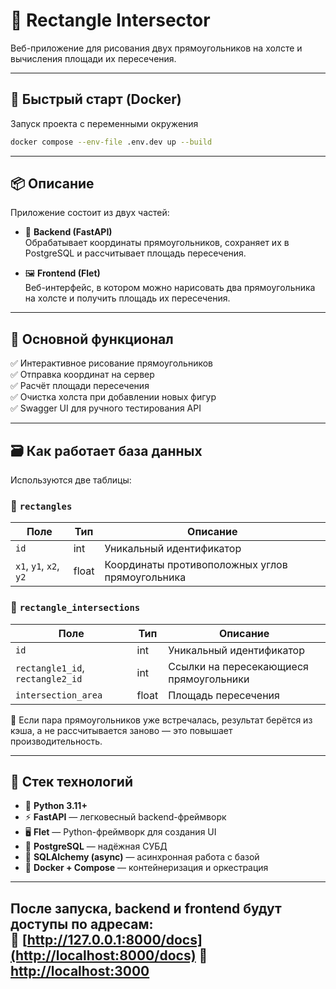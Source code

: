 # 🔷 Rectangle Intersector

Веб-приложение для рисования двух прямоугольников на холсте и вычисления площади их пересечения.

---

## 🐳 Быстрый старт (Docker)

Запуск проекта с переменными окружения
```bash
docker compose --env-file .env.dev up --build
```
---

## 📦 Описание

Приложение состоит из двух частей:

- 🧠 **Backend (FastAPI)**  
  Обрабатывает координаты прямоугольников, сохраняет их в PostgreSQL и рассчитывает площадь пересечения.
  
- 🖼️ **Frontend (Flet)**  
  Веб-интерфейс, в котором можно нарисовать два прямоугольника на холсте и получить площадь их пересечения.

---

## 🚀 Основной функционал

✅ Интерактивное рисование прямоугольников  
✅ Отправка координат на сервер  
✅ Расчёт площади пересечения  
✅ Очистка холста при добавлении новых фигур  
✅ Swagger UI для ручного тестирования API

---

## 🗃 Как работает база данных

Используются две таблицы:

### 📌 `rectangles`
| Поле | Тип | Описание |
|------|-----|----------|
| `id` | int | Уникальный идентификатор |
| `x1`, `y1`, `x2`, `y2` | float | Координаты противоположных углов прямоугольника |

### 📌 `rectangle_intersections`
| Поле | Тип | Описание |
|------|-----|----------|
| `id` | int | Уникальный идентификатор |
| `rectangle1_id`, `rectangle2_id` | int | Ссылки на пересекающиеся прямоугольники |
| `intersection_area` | float | Площадь пересечения |

🔁 Если пара прямоугольников уже встречалась, результат берётся из кэша, а не рассчитывается заново — это повышает производительность.

---

## 🧱 Стек технологий

- 🐍 **Python 3.11+**
- ⚡ **FastAPI** — легковесный backend-фреймворк
- 🖥️ **Flet** — Python-фреймворк для создания UI
- 🐘 **PostgreSQL** — надёжная СУБД
- 🔁 **SQLAlchemy (async)** — асинхронная работа с базой
- 🐳 **Docker + Compose** — контейнеризация и оркестрация

---

После запуска, backend и frontend будут доступы по адресам:  
📄 [http://127.0.0.1:8000/docs](http://localhost:8000/docs)
📄 [http://localhost:3000](http://localhost:3000)
---
